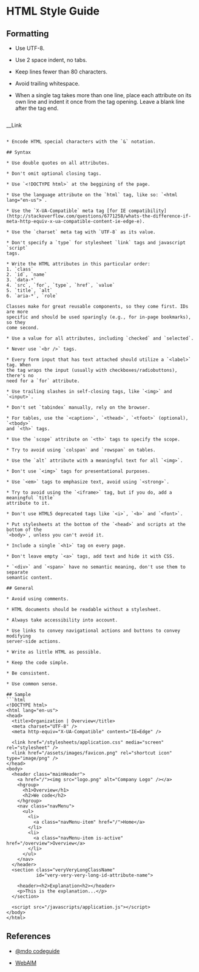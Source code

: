# HTML Style Guide

## Formatting

* Use UTF-8.

* Use 2 space indent, no tabs.

* Keep lines fewer than 80 characters.

* Avoid trailing whitespace.

* When a single tag takes more than one line, place each attribute on its own
  line and indent it once from the tag opening. Leave a blank line after the tag
  end.
  ```
<!-- _ represent spaces -->
<a
__class="verLongClassName"
__id="very-long-id-attribute"
__href="/very/long/path">

__Link
</a>
  ```

* Encode HTML special characters with the `&` notation.

## Syntax

* Use double quotes on all attributes.

* Don't omit optional closing tags.

* Use `<!DOCTYPE html>` at the beggining of the page.

* Use the language attribute on the `html` tag, like so: `<html lang="en-us">`.

* Use the `X-UA-Compatible` meta tag [for IE compatibility](http://stackoverflow.com/questions/6771258/whats-the-difference-if-meta-http-equiv-x-ua-compatible-content-ie-edge-e).

* Use the `charset` meta tag with `UTF-8` as its value.

* Don't specify a `type` for stylesheet `link` tags and javascript `script`
  tags.

* Write the HTML attributes in this particular order:
  1. `class`
  2. `id`, `name`
  3. `data-*`
  4. `src`, `for`, `type`, `href`, `value`
  5. `title`, `alt`
  6. `aria-*`, `role`

  Classes make for great reusable components, so they come first. IDs are more
  specific and should be used sparingly (e.g., for in-page bookmarks), so they
  come second.

* Use a value for all attributes, including `checked` and `selected`.

* Never use `<br />` tags.

* Every form input that has text attached should utilize a `<label>` tag. When
  the tag wraps the input (usually with checkboxes/radiobuttons), there's no
  need for a `for` attribute.

* Use trailing slashes in self-closing tags, like `<img>` and `<input>`.

* Don't set `tabindex` manually, rely on the browser.

* For tables, use the `<caption>`, `<thead>`, `<tfoot>` (optional), `<tbody>`
  and `<th>` tags.

* Use the `scope` attribute on `<th>` tags to specify the scope.

* Try to avoid using `colspan` and `rowspan` on tables.

* Use the `alt` attribute with a meaningful text for all `<img>`.

* Don't use `<img>` tags for presentational purposes.

* Use `<em>` tags to emphasize text, avoid using `<strong>`.

* Try to avoid using the `<iframe>` tag, but if you do, add a meaningful `title`
  attribute to it.

* Don't use HTML5 deprecated tags like `<i>`, `<b>` and `<font>`.

* Put stylesheets at the bottom of the `<head>` and scripts at the bottom of the
  `<body>`, unless you can't avoid it.

* Include a single `<h1>` tag on every page.

* Don't leave empty `<a>` tags, add text and hide it with CSS.

* `<div>` and `<span>` have no semantic meaning, don't use them to separate
  semantic content.

## General

* Avoid using comments.

* HTML documents should be readable without a stylesheet.

* Always take accessibility into account.

* Use links to convey navigational actions and buttons to convey modifying
  server-side actions.

* Write as little HTML as possible.

* Keep the code simple.

* Be consistent.

* Use common sense.

## Sample
```html
<!DOCTYPE html>
<html lang="en-us">
  <head>
    <title>Organization | Overview</title>
    <meta charset="UTF-8" />
    <meta http-equiv="X-UA-Compatible" content="IE=Edge" />

    <link href="/stylesheets/application.css" media="screen" rel="stylesheet" />
    <link href="/assets/images/favicon.png" rel="shortcut icon" type="image/png" />
  </head>
  <body>
    <header class="mainHeader">
      <a href="/"><img src="logo.png" alt="Company Logo" /></a>
      <hgroup>
        <h1>Overview</h1>
        <h2>We code</h2>
      </hgroup>
      <nav class="navMenu">
        <ul>
          <li>
            <a class="navMenu-item" href="/">Home</a>
          </li>
          <li>
            <a class="navMenu-item is-active" href="/overview">Overview</a>
          </li>
        </ul>
      </nav>
    </header>
    <section class="veryVeryLongClassName"
             id="very-very-very-long-id-attribute-name">

      <header><h2>Explanation<h2></header>
      <p>This is the explanation...</p>
    </section>

    <script src="/javascripts/application.js"></script>
  </body>
</html>
```

## References

* [@mdo codeguide](http://codeguide.co/#html)

* [WebAIM](http://webaim.org/standards/508/checklist)
